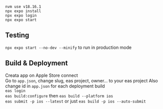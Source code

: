 `nvm use v18.16.1`  
`npx expo install`  
`npx expo login`  
`npx expo start`

## Testing

`npx expo start --no-dev --minify` to run in production mode

## Build & Deployment

Creata app on Apple Store connect  
Go to `app.json`, change slug, eas project, owner... to your eas project
Also change id in `app.json` for each deployment build  
`eas login`  
`eas build:configure`
then
`eas build --platform ios`  
`eas submit -p ios --latest`
or just `eas build -p ios --auto-submit`
